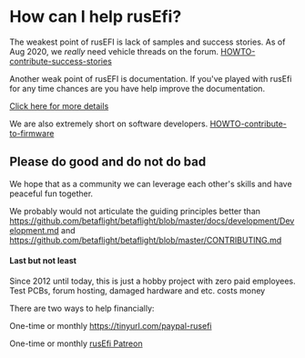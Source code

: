 
# How can I help rusEfi?

The weakest point of rusEFI is lack of samples and success stories. As of Aug 2020, we _really_ need vehicle threads on the forum. [HOWTO-contribute-success-stories](HOWTO-contribute-success-stories)

Another weak point of rusEFI is documentation. If you've played with rusEfi for any time chances are you have help improve the documentation.

[Click here for more details](HOWTO-contribute-to-documentation)


We are also extremely short on software developers. [HOWTO-contribute-to-firmware](HOWTO-contribute-to-firmware)


## Please do good and do not do bad

We hope that as a community we can leverage each other's skills and have peaceful fun together.

We probably would not articulate the guiding principles better than https://github.com/betaflight/betaflight/blob/master/docs/development/Development.md and https://github.com/betaflight/betaflight/blob/master/CONTRIBUTING.md

#### Last but not least

Since 2012 until today, this is just a hobby project with zero paid employees. Test PCBs, forum hosting, damaged hardware and etc. costs money

There are two ways to help financially: 

One-time or monthly https://tinyurl.com/paypal-rusefi  

One-time or monthly [rusEfi Patreon](https://www.patreon.com/rusefi)   